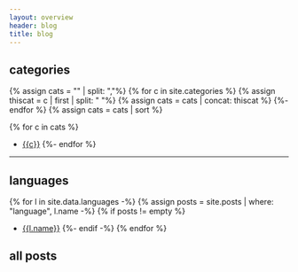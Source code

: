 ```yaml
---
layout: overview
header: blog
title: blog
---
```

## categories
{% assign cats = "" | split: ","%}
{% for c in site.categories %}
  {% assign thiscat = c | first | split: " "%}
  {% assign cats = cats | concat: thiscat %}
{%- endfor %}
{% assign cats = cats | sort %}

{% for c in cats %}
- [{{c}}]({{c}})
{%- endfor %}


---

## languages
{% for l in site.data.languages -%}
{% assign posts = site.posts | where: "language", l.name -%}
{% if posts != empty %}
- [{{l.name}}]({{l.overview}})
{%- endif -%}
{% endfor %}

## all posts